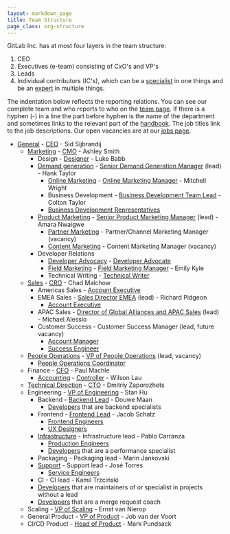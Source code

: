 ```yaml
---
layout: markdown_page
title: Team Structure
page_class: org-structure
---
```


GitLab Inc. has at most four layers in the team structure:

1. CEO
1. Executives (e-team) consisting of CxO's and VP's
1. Leads
1. Individual contributors (IC's), which can be a [specialist](/jobs/specialist/) in one things and be an [expert](/jobs/expert/) in multiple things.

The indentation below reflects the reporting relations.
You can see our complete team and who reports to who on the [team page](https://about.gitlab.com/team/).
If there is a hyphen (-) in a line the part before hyphen is the name of the department and sometimes links to the relevant part of the [handbook](https://about.gitlab.com/handbook/).
The job titles link to the job descriptions.
Our open vacancies are at our [jobs page](https://about.gitlab.com/jobs/).


- [General](/handbook/) - [CEO](/jobs/chief-executive-officer/) - Sid Sijbrandij
  - [Marketing](/handbook/marketing/) - [CMO](/jobs/chief-marketing-officer/) - Ashley Smith
    - Design - [Designer](/jobs/designer/) - Luke Babb
    - [Demand generation](/handbook/marketing/demand-generation) - [Senior Demand Generation Manager](/jobs/demand-generation-manager/) (lead) - Hank Taylor
      - [Online Marketing](/handbook/marketing/online-marketing) - [Online Marketing Manager](/jobs/online-marketing-manager/) - Mitchell Wright
      - Business Development - [Business Development Team Lead](/jobs/business-development-team-lead/) - Colton Taylor
      - [Business Development Representatives](/jobs/business-development-representative/)
    - [Product Marketing](/handbook/marketing/product-marketing/) - [Senior Product Marketing Manager](/jobs/product-marketing-manager/) (lead) - Amara Nwaigwe
      - [Partner Marketing](/handbook/marketing/product-marketing/#partnermarketing/) - Partner/Channel Marketing Manager (vacancy)
      - [Content Marketing](/handbook/marketing/developer-relations/content-marketing/) - Content Marketing Manager (vacancy)
    - Developer Relations
      - [Developer Advocacy](/handbook/marketing/developer-relations/developer-advocacy/) - [Developer Advocate](/jobs/developer-advocate/)
      - [Field Marketing](/handbook/marketing/developer-relations/field-marketing/) - [Field Marketing Manager](/jobs/field-marketing-manager/) - Emily Kyle
      - Technical Writing - [Technical Writer](/jobs/technical-writer/)
  - [Sales](/handbook/sales/) - [CRO](/jobs/chief-revenue-officer/) - Chad Malchow
    - Americas Sales - [Account Executive](/jobs/account-executive/)
    - EMEA Sales - [Sales Director EMEA](/jobs/sales-director/) (lead) - Richard Pidgeon
      - [Account Executive](/jobs/account-executive/)
    - APAC Sales - [Director of Global Alliances and APAC Sales](/jobs/director-of-global-alliances-and-apac-sales/) (lead) - Michael Alessio
    - Customer Success - Customer Success Manager (lead, future vacancy)
      - [Account Manager](/jobs/account-manager/)
      - [Success Engineer](/jobs/success-engineer/)
  - [People Operations](/handbook/people-operations/) - [VP of People Operations](/jobs/vp-of-people-ops/) (lead, vacancy)
    - [People Operations Coordinator](/jobs/people-ops-coordinator/)
  - Finance - [CFO](/jobs/chief-financial-officer/) - Paul Machle
    - [Accounting](/handbook/accounting/) - [Controller](/jobs/controller/) - Wilson Lau
  - [Technical Direction](/direction/) - [CTO](/jobs/chief-technology-officer/) - Dmitriy Zaporozhets
  - Engineering - [VP of Engineering](/jobs/vp-of-engineering/) - Stan Hu
    - Backend - [Backend Lead](/jobs/backend-lead/) - Douwe Maan
      - [Developers](/jobs/developer/) that are backend specialists
    - Frontend - [Frontend Lead](/jobs/frontend-lead/) - Jacob Schatz
      - [Frontend Engineers](/jobs/frontend-engineer/)
      - [UX Designers](/jobs/ux-designer/)
    - [Infrastructure](/handbook/infrastructure/) - Infrastructure lead - Pablo Carranza
      - [Production Engineers](/jobs/production-engineer/)
      - [Developers](/jobs/developer/) that are a performance specialist
    - Packaging - Packaging lead - Marin Jankovski
    - [Support](/handbook/support/) - Support lead - José Torres
      - [Service Engineers](/jobs/service-engineer/)
    - CI - CI lead - Kamil Trzciński
    - [Developers](/jobs/developer/) that are maintainers
    of or specialist in projects without a lead
    - [Developers](/jobs/developer/) that are a merge request coach
  - Scaling - [VP of Scaling](/jobs/vp-of-scaling/) - Ernst van Nierop
  - General Product - [VP of Product](/jobs/vice-president-of-product/) - Job van der Voort
  - CI/CD Product - [Head of Product](/jobs/head-of-product/) - Mark Pundsack
